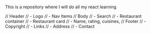 This is a repository where I will do all my react learning


// Header
// - Logo
// - Nav Items
// Body
// - Search
// - Restaurant container
//   - Restaurant card
//      - Name, rating, cuisines,
// Footer
// - Copyright
// - Links
// - Address
// - Contact